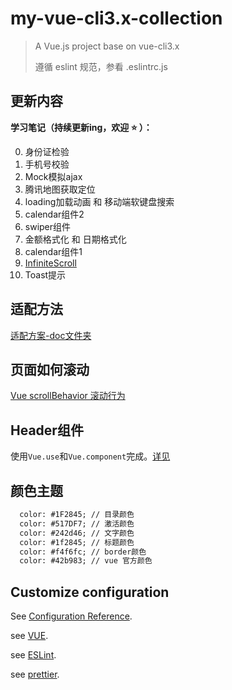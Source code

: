 # my-vue-cli3.x-collection

> A Vue.js project base on vue-cli3.x
>
> 遵循 eslint 规范，参看 .eslintrc.js
>

## 更新内容

**学习笔记（持续更新ing，欢迎 ⭐️ ）：**

0. 身份证检验
1. 手机号校验
2. Mock模拟ajax
3. 腾讯地图获取定位
4. loading加载动画 和 移动端软键盘搜索
5. calendar组件2
6. swiper组件
7. 金额格式化 和 日期格式化
8. calendar组件1
9. [InfiniteScroll](http://mint-ui.github.io/docs/#/en2/infinite-scroll)
10. Toast提示

## 适配方法

[适配方案-doc文件夹](readme/01.移动端适配方案.md)

## 页面如何滚动

[Vue scrollBehavior 滚动行为](https://www.cnblogs.com/sophie_wang/p/7880261.html)

## Header组件

使用`Vue.use`和`Vue.component`完成。[详见](src/components/Header)

## 颜色主题

```html
  color: #1F2845; // 目录颜色
  color: #517DF7; // 激活颜色
  color: #242d46; // 文字颜色
  color: #1f2845; // 标题颜色
  color: #f4f6fc; // border颜色
  color: #42b983; // vue 官方颜色
```

## Customize configuration

See [Configuration Reference](https://cli.vuejs.org/config/).

see [VUE](https://cn.vuejs.org/).

see [ESLint](https://cn.eslint.org/).

see [prettier](https://prettier.io/).
